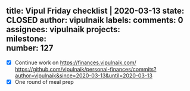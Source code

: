 title:	Vipul Friday checklist | 2020-03-13
state:	CLOSED
author:	vipulnaik
labels:	
comments:	0
assignees:	vipulnaik
projects:	
milestone:	
number:	127
--
- [x] Continue work on https://finances.vipulnaik.com/ https://github.com/vipulnaik/personal-finances/commits?author=vipulnaik&since=2020-03-13&until=2020-03-13
- [x] One round of meal prep
